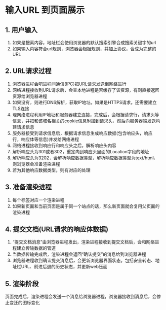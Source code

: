 # 输入URL 到页面展示
## 1. 用户输入
1. 如果是搜索内容，地址栏会使用浏览器的默认搜索引擎合成搜索关键字的url
2. 如果输入内容符合url规则，浏览器会根据规则，并加上协议，合成为完整的URL

## 2. URL请求过程
1. 浏览器进程会吧进程间通信(IPC)把URL请求发送倒网络进行
2. 网络进程接收到URL请求后，会查本地进程是否缓存了该资源，有则直接返回资源给浏览器进程
3. 如果没有，则进行DNS解析，获取IP地址。如果是HTTPS请求，还需要建立TLS连接
4. 理网络进程利用IP地址和服务器建立连接，完成后，会根据请求行，请求头等信息，并把和该域名相关的cookie信息附加到请求头，然后向服务器端发送构建请求信息
5. 服务器接受到请求信息后，根据请求信息生成响应数据(包含响应头，响应行，响应体等信息)并发给网络进程
6. 网络进程接收到响应行和响应头之后，解析响应头内容
7. 解析响应头为301或者302，重定向到响应头里面的Location字段的地址
8. 解析响应头为3202，会解析响应数据类型，解析响应数据类型为text/html，则浏览器会准备渲染进程
9. 若为其他响应数据类型，则有对应的处理

## 3. 准备渲染进程
1. 每个标签对应一个渲染进程
2. 如果新页面和当前页面是属于同一个站点的话，那么新页面就会复用父页面的渲染进程

## 4. 提交文档(URL请求的响应体数据)
1. “提交文档消息”由浏览器进程发出，渲染进程接收到提交文档后，会和网络进程建立传输数据的管道
2. 当数据传输完成后，渲染进程会返回“确认提交”的消息给到浏览器进程
3. 浏览器进程收到确认提交消息后，会更新浏览器界面状态。包括安全转态、地址栏URL、前进后退的历史状态，并更新web压面

## 5. 渲染阶段
页面完成后，渲染进程会发送一个消息给浏览器进程，浏览器接收到消息后，会停止变迁的图标变化
